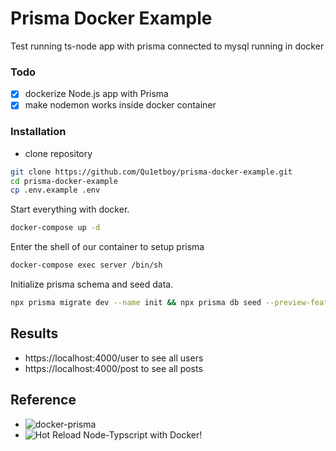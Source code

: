# Prisma Docker Example

Test running ts-node app with prisma connected to mysql running in docker

### Todo

- [x] dockerize Node.js app with Prisma
- [x] make nodemon works inside docker container

### Installation

- clone repository

```bash
git clone https://github.com/Qu1etboy/prisma-docker-example.git
cd prisma-docker-example
cp .env.example .env
```

Start everything with docker.

```bash
docker-compose up -d
```

Enter the shell of our container to setup prisma

```bash
docker-compose exec server /bin/sh
```

Initialize prisma schema and seed data.

```bash
npx prisma migrate dev --name init && npx prisma db seed --preview-feature
```

## Results

- https://localhost:4000/user to see all users
- https://localhost:4000/post to see all posts

## Reference

- ![docker-prisma](https://gordonmes.dev/docker-prisma/)
- ![Hot Reload Node-Typscript with Docker!](https://medium.com/@kartikio/setup-node-ts-local-development-environment-with-docker-and-hot-reloading-922db9016119)
